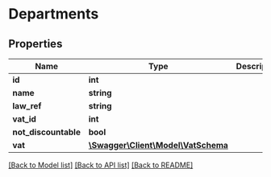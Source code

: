 # Departments

## Properties
Name | Type | Description | Notes
------------ | ------------- | ------------- | -------------
**id** | **int** |  | 
**name** | **string** |  | 
**law_ref** | **string** |  | [optional] 
**vat_id** | **int** |  | 
**not_discountable** | **bool** |  | [optional] 
**vat** | [**\Swagger\Client\Model\VatSchema**](VatSchema.md) |  | [optional] 

[[Back to Model list]](../../README.md#documentation-for-models) [[Back to API list]](../../README.md#documentation-for-api-endpoints) [[Back to README]](../../README.md)

